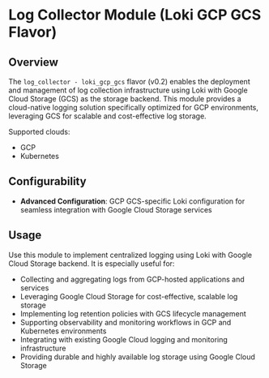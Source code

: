 # Log Collector Module (Loki GCP GCS Flavor)

## Overview

The `log_collector - loki_gcp_gcs` flavor (v0.2) enables the deployment and management of log collection infrastructure using Loki with Google Cloud Storage (GCS) as the storage backend. This module provides a cloud-native logging solution specifically optimized for GCP environments, leveraging GCS for scalable and cost-effective log storage.

Supported clouds:
- GCP
- Kubernetes

## Configurability

- **Advanced Configuration**: GCP GCS-specific Loki configuration for seamless integration with Google Cloud Storage services

## Usage

Use this module to implement centralized logging using Loki with Google Cloud Storage backend. It is especially useful for:

- Collecting and aggregating logs from GCP-hosted applications and services
- Leveraging Google Cloud Storage for cost-effective, scalable log storage
- Implementing log retention policies with GCS lifecycle management
- Supporting observability and monitoring workflows in GCP and Kubernetes environments
- Integrating with existing Google Cloud logging and monitoring infrastructure
- Providing durable and highly available log storage using Google Cloud Storage
